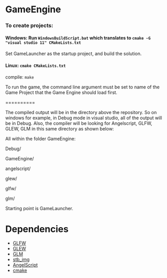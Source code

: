 GameEngine
==========


### To create projects:

#### Windows: Run `WindowsBuildScript.bat` which translates to `cmake -G "visual studio 11" CMakeLists.txt`

Set GameLauncher as the startup project, and build the solution.

#### Linux: `cmake CMakeLists.txt`

compile: `make`

To run the game, the command line argument must be set to name of the Game Project that the Game Engine should load first.

==========

The compiled output will be in the directory above the repository. So on windows for example, in Debug mode in visual studio, all of the output will be in Debug. 
Also, the compiler will be looking for Angelscript, GLFW, GLEW, GLM in this same directory as shown below:

All within the folder GameEngine:

Debug/

GameEngine/

angelscript/

glew/

glfw/

glm/

Starting point is GameLauncher.

Dependencies
==========

* [GLFW](http://www.glfw.org/)
* [GLEW](http://glew.sourceforge.net/)
* [GLM](http://glm.g-truc.net/)
* [stb_img](http://nothings.org/stb_image.c)
* [AngelScript](http://www.angelcode.com/angelscript/)
* [cmake](http://www.cmake.org/)


